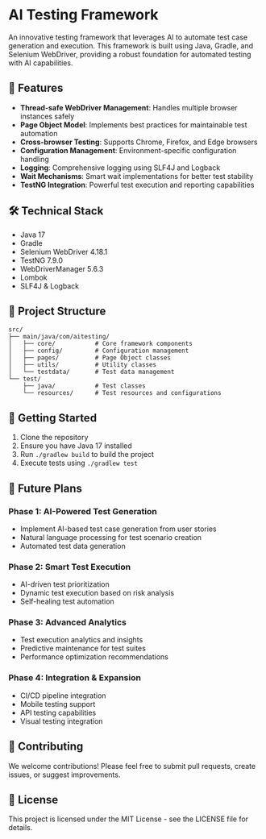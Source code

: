 # AI Testing Framework

An innovative testing framework that leverages AI to automate test case generation and execution. This framework is built using Java, Gradle, and Selenium WebDriver, providing a robust foundation for automated testing with AI capabilities.

## 🚀 Features

- **Thread-safe WebDriver Management**: Handles multiple browser instances safely
- **Page Object Model**: Implements best practices for maintainable test automation
- **Cross-browser Testing**: Supports Chrome, Firefox, and Edge browsers
- **Configuration Management**: Environment-specific configuration handling
- **Logging**: Comprehensive logging using SLF4J and Logback
- **Wait Mechanisms**: Smart wait implementations for better test stability
- **TestNG Integration**: Powerful test execution and reporting capabilities

## 🛠️ Technical Stack

- Java 17
- Gradle
- Selenium WebDriver 4.18.1
- TestNG 7.9.0
- WebDriverManager 5.6.3
- Lombok
- SLF4J & Logback

## 📁 Project Structure

```
src/
├── main/java/com/aitesting/
│   ├── core/           # Core framework components
│   ├── config/         # Configuration management
│   ├── pages/          # Page Object classes
│   ├── utils/          # Utility classes
│   └── testdata/       # Test data management
└── test/
    ├── java/           # Test classes
    └── resources/      # Test resources and configurations
```

## 🚀 Getting Started

1. Clone the repository
2. Ensure you have Java 17 installed
3. Run `./gradlew build` to build the project
4. Execute tests using `./gradlew test`

## 🔮 Future Plans

### Phase 1: AI-Powered Test Generation
- Implement AI-based test case generation from user stories
- Natural language processing for test scenario creation
- Automated test data generation

### Phase 2: Smart Test Execution
- AI-driven test prioritization
- Dynamic test execution based on risk analysis
- Self-healing test automation

### Phase 3: Advanced Analytics
- Test execution analytics and insights
- Predictive maintenance for test suites
- Performance optimization recommendations

### Phase 4: Integration & Expansion
- CI/CD pipeline integration
- Mobile testing support
- API testing capabilities
- Visual testing integration

## 🤝 Contributing

We welcome contributions! Please feel free to submit pull requests, create issues, or suggest improvements.

## 📝 License

This project is licensed under the MIT License - see the LICENSE file for details.
